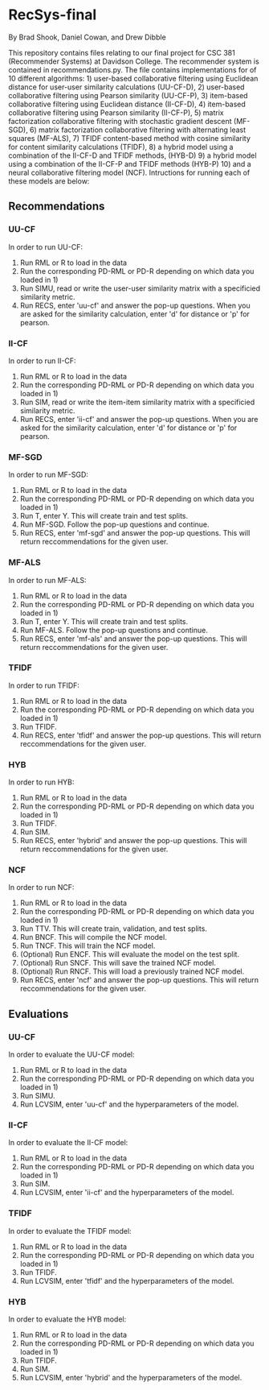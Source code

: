 # RecSys-final

By Brad Shook, Daniel Cowan, and Drew Dibble

This repository contains files relating to our final project for CSC 381 (Recommender Systems) at Davidson College. The recommender system is contained in recommendations.py. The file contains implementations for of 10 different algorithms: 1) user-based collaborative filtering using Euclidean distance for user-user similarity calculations (UU-CF-D), 2) user-based collaborative filtering using Pearson similarity (UU-CF-P), 3) item-based collaborative filtering using Euclidean distance (II-CF-D), 4) item-based collaborative filtering using Pearson similarity (II-CF-P), 5) matrix factorization collaborative filtering with stochastic gradient descent (MF-SGD), 6) matrix factorization collaborative filtering with alternating least squares (MF-ALS), 7) TFIDF content-based method with cosine similarity for content similarity calculations (TFIDF), 8) a hybrid model using a combination of the II-CF-D and TFIDF methods, (HYB-D) 9) a hybrid model using a combination of the II-CF-P and TFIDF methods (HYB-P) 10) and a neural collaborative filtering model (NCF). Intructions for running each of these models are below:

## Recommendations

### UU-CF

In order to run UU-CF: 
1) Run RML or R to load in the data
2) Run the corresponding PD-RML or PD-R depending on which data you loaded in 1)
3) Run SIMU, read or write the user-user similarity matrix with a specificied similarity metric.
4) Run RECS, enter 'uu-cf' and answer the pop-up questions. When you are asked for the similarity calculation, enter 'd' for distance or 'p' for pearson. 

### II-CF

In order to run II-CF: 
1) Run RML or R to load in the data
2) Run the corresponding PD-RML or PD-R depending on which data you loaded in 1)
3) Run SIM, read or write the item-item similarity matrix with a specificied similarity metric.
4) Run RECS, enter 'ii-cf' and answer the pop-up questions. When you are asked for the similarity calculation, enter 'd' for distance or 'p' for pearson.

### MF-SGD

In order to run MF-SGD: 
1) Run RML or R to load in the data
2) Run the corresponding PD-RML or PD-R depending on which data you loaded in 1)
3) Run T, enter Y. This will create train and test splits.
4) Run MF-SGD. Follow the pop-up questions and continue.
5) Run RECS, enter 'mf-sgd' and answer the pop-up questions. This will return reccommendations for the given user.

### MF-ALS

In order to run MF-ALS: 
1) Run RML or R to load in the data
2) Run the corresponding PD-RML or PD-R depending on which data you loaded in 1)
3) Run T, enter Y. This will create train and test splits.
4) Run MF-ALS. Follow the pop-up questions and continue.
5) Run RECS, enter 'mf-als' and answer the pop-up questions. This will return reccommendations for the given user.

### TFIDF

In order to run TFIDF: 
1) Run RML or R to load in the data
2) Run the corresponding PD-RML or PD-R depending on which data you loaded in 1)
3) Run TFIDF.
5) Run RECS, enter 'tfidf' and answer the pop-up questions. This will return reccommendations for the given user.

### HYB

In order to run HYB: 
1) Run RML or R to load in the data
2) Run the corresponding PD-RML or PD-R depending on which data you loaded in 1)
3) Run TFIDF.
4) Run SIM.
5) Run RECS, enter 'hybrid' and answer the pop-up questions. This will return reccommendations for the given user.

### NCF

In order to run NCF: 
1) Run RML or R to load in the data
2) Run the corresponding PD-RML or PD-R depending on which data you loaded in 1)
3) Run TTV. This will create train, validation, and test splits.
4) Run BNCF. This will compile the NCF model.
5) Run TNCF. This will train the NCF model.
6) (Optional) Run ENCF. This will evaluate the model on the test split.
7) (Optional) Run SNCF. This will save the trained NCF model.
8) (Optional) Run RNCF. This will load a previously trained NCF model.
9) Run RECS, enter 'ncf' and answer the pop-up questions. This will return reccommendations for the given user.

## Evaluations

### UU-CF

In order to evaluate the UU-CF model:
1) Run RML or R to load in the data
2) Run the corresponding PD-RML or PD-R depending on which data you loaded in 1)
3) Run SIMU.
4) Run LCVSIM, enter 'uu-cf' and the hyperparameters of the model.

### II-CF

In order to evaluate the II-CF model:
1) Run RML or R to load in the data
2) Run the corresponding PD-RML or PD-R depending on which data you loaded in 1)
3) Run SIM.
4) Run LCVSIM, enter 'ii-cf' and the hyperparameters of the model.

### TFIDF

In order to evaluate the TFIDF model:
1) Run RML or R to load in the data
2) Run the corresponding PD-RML or PD-R depending on which data you loaded in 1)
3) Run TFIDF.
4) Run LCVSIM, enter 'tfidf' and the hyperparameters of the model.

### HYB

In order to evaluate the HYB model:
1) Run RML or R to load in the data
2) Run the corresponding PD-RML or PD-R depending on which data you loaded in 1)
3) Run TFIDF.
4) Run SIM.
5) Run LCVSIM, enter 'hybrid' and the hyperparameters of the model.


